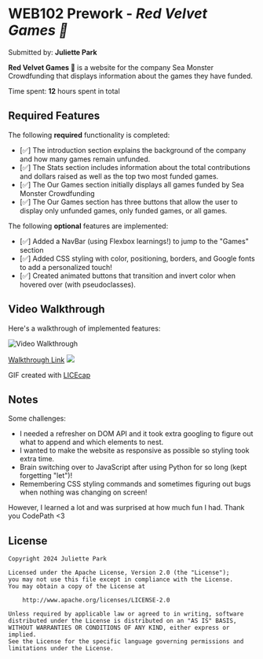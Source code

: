 # WEB102 Prework - *Red Velvet Games 🍰*

Submitted by: **Juliette Park**

**Red Velvet Games 🍰** is a website for the company Sea Monster Crowdfunding that displays information about the games they have funded.

Time spent: **12** hours spent in total

## Required Features

The following **required** functionality is completed:

* [✅] The introduction section explains the background of the company and how many games remain unfunded.
* [✅] The Stats section includes information about the total contributions and dollars raised as well as the top two most funded games.
* [✅] The Our Games section initially displays all games funded by Sea Monster Crowdfunding
* [✅] The Our Games section has three buttons that allow the user to display only unfunded games, only funded games, or all games.

The following **optional** features are implemented:

* [✅] Added a NavBar (using Flexbox learnings!) to jump to the "Games" section
* [✅] Added CSS styling with color, positioning, borders, and Google fonts to add a personalized touch! 
* [✅] Created animated buttons that transition and invert color when hovered over (with pseudoclasses).

## Video Walkthrough

Here's a walkthrough of implemented features:

<img src='https://imgur.com/a/GAkN11s' title='Video Walkthrough' width='' alt='Video Walkthrough' />

[Walkthrough Link](https://imgur.com/a/GAkN11s)
![](https://github.com/juliettepark/web102_prework/blob/main/web102_prework_demo2.gif)
<!-- Replace this with whatever GIF tool you used! -->
GIF created with [LICEcap](https://www.cockos.com/licecap/)
<!-- Recommended tools:
[Kap](https://getkap.co/) for macOS
[ScreenToGif](https://www.screentogif.com/) for Windows
[peek](https://github.com/phw/peek) for Linux. -->

## Notes

Some challenges:
* I needed a refresher on DOM API and it took extra googling to figure out what to append and which elements to nest.
* I wanted to make the website as responsive as possible so styling took extra time.
* Brain switching over to JavaScript after using Python for so long (kept forgetting "let")!
* Remembering CSS styling commands and sometimes figuring out bugs when nothing was changing on screen!

However, I learned a lot and was surprised at how much fun I had. Thank you CodePath <3

## License

    Copyright 2024 Juliette Park

    Licensed under the Apache License, Version 2.0 (the "License");
    you may not use this file except in compliance with the License.
    You may obtain a copy of the License at

        http://www.apache.org/licenses/LICENSE-2.0

    Unless required by applicable law or agreed to in writing, software
    distributed under the License is distributed on an "AS IS" BASIS,
    WITHOUT WARRANTIES OR CONDITIONS OF ANY KIND, either express or implied.
    See the License for the specific language governing permissions and
    limitations under the License.
